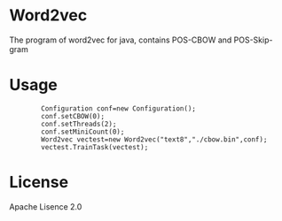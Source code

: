 # Word2vec
The program of word2vec for java, contains POS-CBOW and POS-Skip-gram

# Usage

            Configuration conf=new Configuration();
            conf.setCBOW(0);
            conf.setThreads(2);
            conf.setMiniCount(0);
            Word2vec vectest=new Word2vec("text8","./cbow.bin",conf);
            vectest.TrainTask(vectest);

# License
  Apache Lisence 2.0

